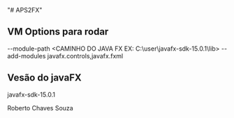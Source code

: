 "# APS2FX" 

## VM Options para rodar
--module-path <CAMINHO DO JAVA FX EX: C:\user\javafx-sdk-15.0.1\lib>  --add-modules javafx.controls,javafx.fxml

## Vesão do javaFX 

javafx-sdk-15.0.1


Roberto Chaves Souza
